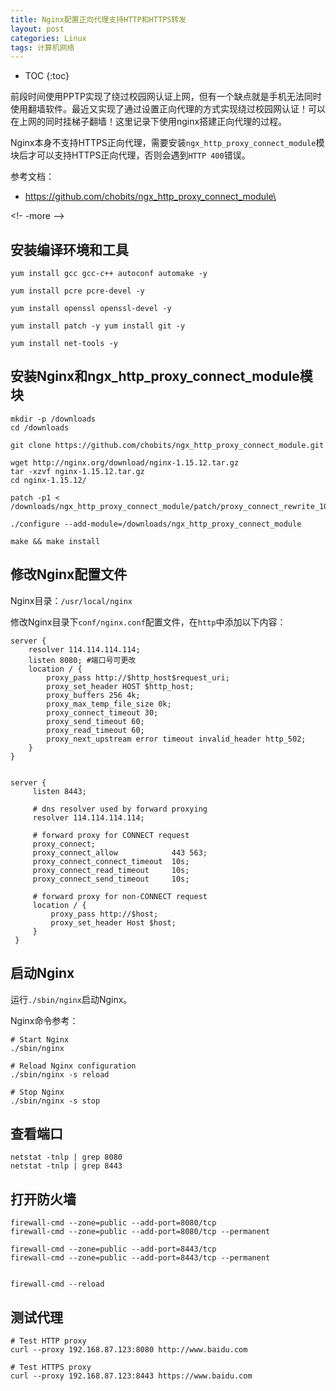 ```yaml
---
title: Nginx配置正向代理支持HTTP和HTTPS转发
layout: post
categories: Linux
tags: 计算机网络
---
```

* TOC
{:toc} 

前段时间使用PPTP实现了绕过校园网认证上网，但有一个缺点就是手机无法同时使用翻墙软件。最近又实现了通过设置正向代理的方式实现绕过校园网认证！可以在上网的同时挂梯子翻墙！这里记录下使用nginx搭建正向代理的过程。

Nginx本身不支持HTTPS正向代理，需要安装`ngx_http_proxy_connect_module`模块后才可以支持HTTPS正向代理，否则会遇到`HTTP 400`错误。

参考文档：

- https://github.com/chobits/ngx_http_proxy_connect_module\

<!- -more -->

## 安装编译环境和工具

```
yum install gcc gcc-c++ autoconf automake -y 

yum install pcre pcre-devel -y 

yum install openssl openssl-devel -y 

yum install patch -y yum install git -y 

yum install net-tools -y

```

## 安装Nginx和ngx_http_proxy_connect_module模块

```
mkdir -p /downloads
cd /downloads

git clone https://github.com/chobits/ngx_http_proxy_connect_module.git

wget http://nginx.org/download/nginx-1.15.12.tar.gz
tar -xzvf nginx-1.15.12.tar.gz
cd nginx-1.15.12/

patch -p1 < /downloads/ngx_http_proxy_connect_module/patch/proxy_connect_rewrite_101504.patch

./configure --add-module=/downloads/ngx_http_proxy_connect_module

make && make install
```

## 修改Nginx配置文件

Nginx目录：`/usr/local/nginx`

修改Nginx目录下`conf/nginx.conf`配置文件，在`http`中添加以下内容：

```
server {  
    resolver 114.114.114.114; 
    listen 8080; #端口号可更改 
    location / {  
        proxy_pass http://$http_host$request_uri;
        proxy_set_header HOST $http_host;
        proxy_buffers 256 4k;
        proxy_max_temp_file_size 0k; 
        proxy_connect_timeout 30;
        proxy_send_timeout 60;
        proxy_read_timeout 60;
        proxy_next_upstream error timeout invalid_header http_502;
    }  
}


server {
     listen 8443;

     # dns resolver used by forward proxying
     resolver 114.114.114.114;

     # forward proxy for CONNECT request
     proxy_connect;
     proxy_connect_allow            443 563;
     proxy_connect_connect_timeout  10s;
     proxy_connect_read_timeout     10s;
     proxy_connect_send_timeout     10s;

     # forward proxy for non-CONNECT request
     location / {
         proxy_pass http://$host;
         proxy_set_header Host $host;
     }
 }
```

## 启动Nginx

运行`./sbin/nginx`启动Nginx。

Nginx命令参考：

```
# Start Nginx
./sbin/nginx

# Reload Nginx configuration
./sbin/nginx -s reload

# Stop Nginx
./sbin/nginx -s stop
```

## 查看端口

```
netstat -tnlp | grep 8080
netstat -tnlp | grep 8443
```

## 打开防火墙

```
firewall-cmd --zone=public --add-port=8080/tcp
firewall-cmd --zone=public --add-port=8080/tcp --permanent

firewall-cmd --zone=public --add-port=8443/tcp
firewall-cmd --zone=public --add-port=8443/tcp --permanent


firewall-cmd --reload
```

## 测试代理

```
# Test HTTP proxy
curl --proxy 192.168.87.123:8080 http://www.baidu.com

# Test HTTPS proxy
curl --proxy 192.168.87.123:8443 https://www.baidu.com
```
